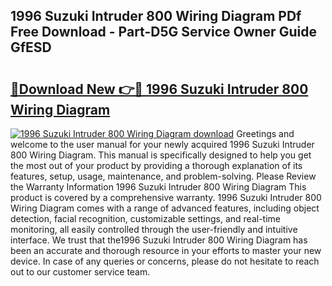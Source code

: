 ## 1996 Suzuki Intruder 800 Wiring Diagram PDf Free Download - Part-D5G Service Owner Guide GfESD

# <h2><a href="http://dfm8knk.blite.top/?on=1996+Suzuki+Intruder+800+Wiring+Diagram">🔗Download New 👉🔴 1996 Suzuki Intruder 800 Wiring Diagram</a></h2>

[![1996 Suzuki Intruder 800 Wiring Diagram download](https://i.imgur.com/lujVjoI.png)](http://dfm8knk.blite.top/?on=1996+Suzuki+Intruder+800+Wiring+Diagram)
Greetings and welcome to the user manual for your newly acquired 1996 Suzuki Intruder 800 Wiring Diagram. This manual is specifically designed to help you get the most out of your product by providing a thorough explanation of its features, setup, usage, maintenance, and problem-solving. Please Review the Warranty Information 1996 Suzuki Intruder 800 Wiring Diagram This product is covered by a comprehensive warranty. 1996 Suzuki Intruder 800 Wiring Diagram comes with a range of advanced features, including object detection, facial recognition, customizable settings, and real-time monitoring, all easily controlled through the user-friendly and intuitive interface. We trust that the1996 Suzuki Intruder 800 Wiring Diagram has been an accurate and thorough resource in your efforts to master your new device. In case of any queries or concerns, please do not hesitate to reach out to our customer service team.
